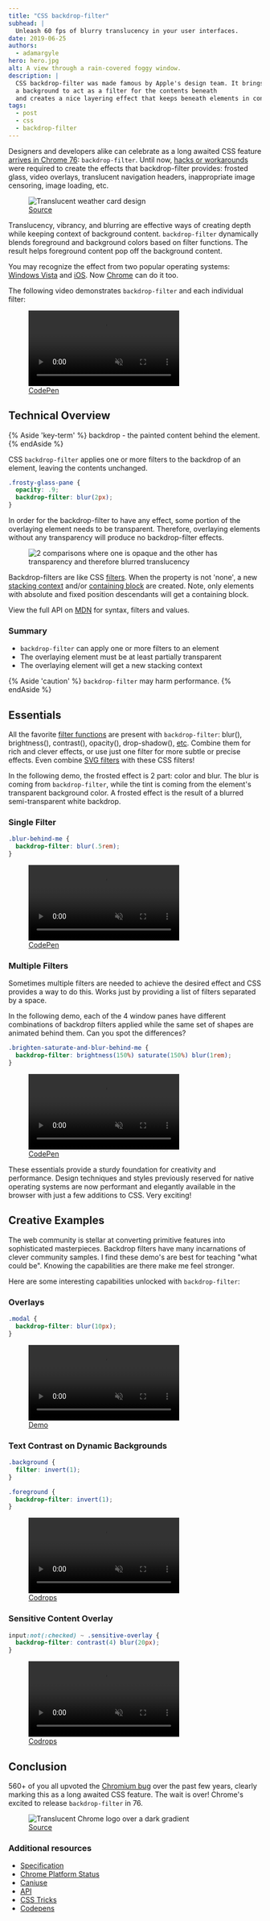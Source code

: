 ```yaml
---
title: "CSS backdrop-filter"
subhead: |
  Unleash 60 fps of blurry translucency in your user interfaces.
date: 2019-06-25
authors:
  - adamargyle
hero: hero.jpg
alt: A view through a rain-covered foggy window.
description: |
  CSS backdrop-filter was made famous by Apple's design team. It brings
  a background to act as a filter for the contents beneath
  and creates a nice layering effect that keeps beneath elements in context.
tags:
  - post
  - css
  - backdrop-filter
---
```


Designers and developers alike can celebrate as a long awaited CSS feature [arrives in Chrome 76](https://www.chromestatus.com/feature/5679432723333120): `backdrop-filter`. Until now, [hacks or workarounds](https://stackoverflow.com/questions/38145368/css-workaround-to-backdrop-filter) were required to create the effects that backdrop-filter provides: frosted glass, video overlays, translucent navigation headers, inappropriate image censoring, image loading, etc.

<figure class="w-figure w-figure--center">
  <img src="https://storage.googleapis.com/web-dev-assets/backdrop-filter/weather_app.jpg" alt="Translucent weather card design">
  <figcaption class="w-figcaption">
    <a href="https://dribbble.com/shots/733714-Weather-App?list=tags&tag=android" target="_blank">Source</a>
  </figcaption>
</figure>

Translucency, vibrancy, and blurring are effective ways of creating depth while keeping context of background content. `backdrop-filter` dynamically blends foreground and background colors based on filter functions. The result helps foreground content pop off the background content.

You may recognize the effect from two popular operating systems: [Windows Vista](https://i.kinja-img.com/gawker-media/image/upload/s--9RLXARU4--/c_scale,dpr_2.0,f_auto,fl_progressive,q_80,w_800/trgz8yivyyqrpcnwscu5.png) and [iOS](https://static.businessinsider.com/image/51fd2822eab8eae16e00000b-750.jpg). Now [Chrome](https://www.chromestatus.com/feature/5679432723333120) can do it too.

The following video demonstrates `backdrop-filter` and each individual filter:

<figure class="w-figure w-figure--fullbleed">
  <video controls autoplay loop muted class="w-screenshot">
    <source src="https://storage.googleapis.com/web-dev-assets/backdrop-filter/backdrop_filter-kitchen_sink.mp4" type="video/mp4">
  </video>
  <figcaption class="w-figcaption w-figcaption--fullbleed">
    <a href="https://codepen.io/robinrendle/pen/LmzLEL" target="_blank">CodePen</a>
  </figcaption>
</figure>


## Technical Overview
{% Aside 'key-term' %}
  backdrop - the painted content behind the element.
{% endAside %}

CSS `backdrop-filter` applies one or more filters to the backdrop of an element, leaving the contents unchanged.

```css
.frosty-glass-pane {
  opacity: .9;
  backdrop-filter: blur(2px);
}
```

In order for the backdrop-filter to have any effect, some portion of the overlaying element needs to be transparent. Therefore, overlaying elements without any transparency will produce no backdrop-filter effects.

<figure class="w-figure w-figure--center">
  <img src="https://storage.googleapis.com/web-dev-assets/backdrop-filter/backdrop-filter.png" alt="2 comparisons where one is opaque and the other has transparency and therefore blurred translucency">
</figure>

Backdrop-filters are like CSS [filters](https://developer.mozilla.org/en-US/docs/Web/CSS/filter). When the property is not 'none', a new [stacking context](https://www.w3.org/TR/CSS21/zindex.html) and/or [containing block](https://developer.mozilla.org/en-US/docs/Web/CSS/Containing_block) are created. Note, only elements with absolute and fixed position descendants will get a containing block.

View the full API on [MDN](https://developer.mozilla.org/en-US/docs/Web/CSS/backdrop-filter) for syntax, filters and values.

### Summary
- `backdrop-filter` can apply one or more filters to an element
- The overlaying element must be at least partially transparent
- The overlaying element will get a new stacking context

{% Aside 'caution' %}
`backdrop-filter` may harm performance.
{% endAside %}


## Essentials
All the favorite [filter functions](https://developer.mozilla.org/en-US/docs/Web/CSS/filter#Filter_functions) are present with `backdrop-filter`: blur(), brightness(), contrast(), opacity(), drop-shadow(), [etc](https://developer.mozilla.org/en-US/docs/Web/CSS/backdrop-filter). Combine them for rich and clever effects, or use just one filter for more subtle or precise effects. Even combine [SVG filters](https://developer.mozilla.org/en-US/docs/Web/SVG/Element/filter) with these CSS filters!

In the following demo, the frosted effect is 2 part: color and blur. The blur is coming from `backdrop-filter`, while the tint is coming from the element's transparent background color. A frosted effect is the result of a blurred semi-transparent white backdrop.

### Single Filter

```css
.blur-behind-me {
  backdrop-filter: blur(.5rem);
}
```

<figure class="w-figure">
  <video controls autoplay loop muted class="w-screenshot">
    <source src="https://storage.googleapis.com/web-dev-assets/backdrop-filter/backdrop_filter-rgb.mp4" type="video/mp4">
  </video>
  <figcaption class="w-figcaption">
    <a href="https://codepen.io/netsi1964/pen/JqBLPK" target="_blank">CodePen</a>
  </figcaption>
</figure>

### Multiple Filters
Sometimes multiple filters are needed to achieve the desired effect and CSS provides a way to do this. Works just by providing a list of filters separated by a space.

In the following demo, each of the 4 window panes have different combinations of backdrop filters applied while the same set of shapes are animated behind them. Can you spot the differences?

```css
.brighten-saturate-and-blur-behind-me {
  backdrop-filter: brightness(150%) saturate(150%) blur(1rem);
}
```

<figure class="w-figure">
  <video controls autoplay loop muted class="w-screenshot">
    <source src="https://storage.googleapis.com/web-dev-assets/backdrop-filter/backdrop_filter-ambient_blur.mp4" type="video/mp4">
  </video>
  <figcaption class="w-figcaption">
    <a href="https://codepen.io/pepf/pen/GqZkdj" target="_blank">CodePen</a>
  </figcaption>
</figure>

These essentials provide a sturdy foundation for creativity and performance. Design techniques and styles previously reserved for native operating systems are now performant and elegantly available in the browser with just a few additions to CSS. Very exciting!


## Creative Examples
The web community is stellar at converting primitive features into sophisticated masterpieces. Backdrop filters have many incarnations of clever community samples. I find these demo's are best for teaching "what could be". Knowing the capabilities are there make me feel stronger.

Here are some interesting capabilities unlocked with `backdrop-filter`:

### Overlays

```css
.modal {
  backdrop-filter: blur(10px);
}
```

<figure class="w-figure">
  <video controls autoplay loop muted class="w-screenshot">
    <source src="https://storage.googleapis.com/web-dev-assets/backdrop-filter/backdrop_filter-modal.mp4" type="video/mp4">
  </video>
  <figcaption class="w-figcaption">
    <a href="https://mfreed7.github.io/backdrop-filter-feature/examples/scrollable.html" target="_blank">Demo</a>
  </figcaption>
</figure>

### Text Contrast on Dynamic Backgrounds

```css
.background {
  filter: invert(1);
}

.foreground {
  backdrop-filter: invert(1);
}
```

<figure class="w-figure">
  <video controls autoplay loop muted class="w-screenshot">
    <source src="https://storage.googleapis.com/web-dev-assets/backdrop-filter/backdrop_filter-invert_color.mp4" type="video/mp4">
  </video>
  <figcaption class="w-figcaption">
    <a href="https://tympanus.net/codrops-playground/huijing/Qqpwg5Iy/editor" target="_blank">Codrops</a>
  </figcaption>
</figure>

### Sensitive Content Overlay

```css
input:not(:checked) ~ .sensitive-overlay {
  backdrop-filter: contrast(4) blur(20px);
}
```

<figure class="w-figure">
  <video controls autoplay loop muted class="w-screenshot">
    <source src="https://storage.googleapis.com/web-dev-assets/backdrop-filter/backdrop_filter-censorship.mp4" type="video/mp4">
  </video>
  <figcaption class="w-figcaption">
    <a href="https://tympanus.net/codrops-playground/huijing/6cZVcORz/editor" target="_blank">Codrops</a>
  </figcaption>
</figure>


## Conclusion
560+ of you all upvoted the [Chromium bug](https://crbug.com/497522) over the past few years, clearly marking this as a long awaited CSS feature. The wait is over! Chrome's excited to release `backdrop-filter` in 76.

<figure class="w-figure">
  <img src="https://storage.googleapis.com/web-dev-assets/backdrop-filter/translucent-chrome.png" alt="Translucent Chrome logo over a dark gradient">
  <figcaption class="w-figcaption">
    <a href="https://dribbble.com/shots/1224915-Roundaque-Icons-Closeup-Chrome" target="_blank">Source</a>
  </figcaption>
</figure>

### Additional resources
- [Specification](https://drafts.fxtf.org/filter-effects-2/#BackdropFilterProperty)
- [Chrome Platform Status](https://www.chromestatus.com/feature/5679432723333120)
- [Caniuse](http://caniuse.com/#feat=css-backdrop-filter)
- [API](https://developer.mozilla.org/en-US/docs/Web/CSS/backdrop-filter)
- [CSS Tricks](https://css-tricks.com/the-backdrop-filter-css-property/)
- [Codepens](https://codepen.io/tag/backdrop-filter/#)
